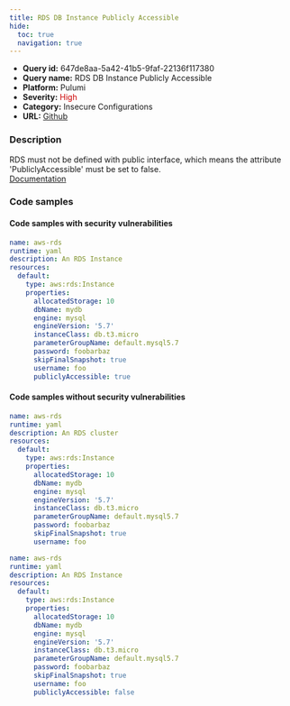 ```yaml
---
title: RDS DB Instance Publicly Accessible
hide:
  toc: true
  navigation: true
---
```


<style>
  .highlight .hll {
    background-color: #ff171742;
  }
  .md-content {
    max-width: 1100px;
    margin: 0 auto;
  }
</style>

-   **Query id:** 647de8aa-5a42-41b5-9faf-22136f117380
-   **Query name:** RDS DB Instance Publicly Accessible
-   **Platform:** Pulumi
-   **Severity:** <span style="color:#C00">High</span>
-   **Category:** Insecure Configurations
-   **URL:** [Github](https://github.com/Checkmarx/kics/tree/master/assets/queries/pulumi/aws/rds_db_instance_publicly_accessible)

### Description
RDS must not be defined with public interface, which means the attribute 'PubliclyAccessible' must be set to false.<br>
[Documentation](https://www.pulumi.com/registry/packages/aws/api-docs/rds/instance/#publiclyaccessible_yaml)

### Code samples
#### Code samples with security vulnerabilities
```yaml title="Postitive test num. 1 - yaml file" hl_lines="17"
name: aws-rds
runtime: yaml
description: An RDS Instance
resources:
  default:
    type: aws:rds:Instance
    properties:
      allocatedStorage: 10
      dbName: mydb
      engine: mysql
      engineVersion: '5.7'
      instanceClass: db.t3.micro
      parameterGroupName: default.mysql5.7
      password: foobarbaz
      skipFinalSnapshot: true
      username: foo
      publiclyAccessible: true

```


#### Code samples without security vulnerabilities
```yaml title="Negative test num. 1 - yaml file"
name: aws-rds
runtime: yaml
description: An RDS cluster
resources:
  default:
    type: aws:rds:Instance
    properties:
      allocatedStorage: 10
      dbName: mydb
      engine: mysql
      engineVersion: '5.7'
      instanceClass: db.t3.micro
      parameterGroupName: default.mysql5.7
      password: foobarbaz
      skipFinalSnapshot: true
      username: foo
```
```yaml title="Negative test num. 2 - yaml file"
name: aws-rds
runtime: yaml
description: An RDS Instance
resources:
  default:
    type: aws:rds:Instance
    properties:
      allocatedStorage: 10
      dbName: mydb
      engine: mysql
      engineVersion: '5.7'
      instanceClass: db.t3.micro
      parameterGroupName: default.mysql5.7
      password: foobarbaz
      skipFinalSnapshot: true
      username: foo
      publiclyAccessible: false

```
